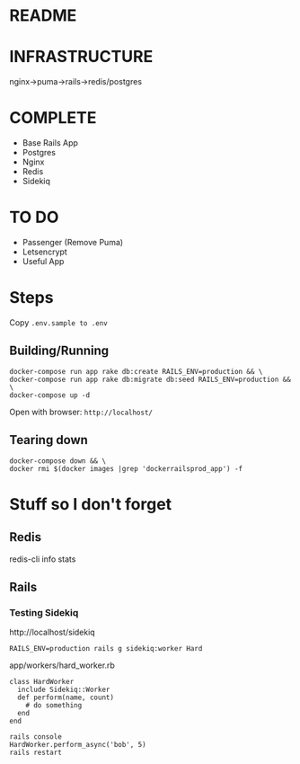 # README

# INFRASTRUCTURE

nginx->puma->rails->redis/postgres

# COMPLETE
- Base Rails App
- Postgres
- Nginx
- Redis
- Sidekiq

# TO DO
- Passenger (Remove Puma)
- Letsencrypt
- Useful App

# Steps

Copy `.env.sample to .env`

## Building/Running
```
docker-compose run app rake db:create RAILS_ENV=production && \
docker-compose run app rake db:migrate db:seed RAILS_ENV=production && \
docker-compose up -d
```
Open with browser: `http://localhost/`


## Tearing down

```
docker-compose down && \
docker rmi $(docker images |grep 'dockerrailsprod_app') -f
```

# Stuff so I don't forget

## Redis

redis-cli info stats

## Rails

### Testing Sidekiq

http://localhost/sidekiq

```
RAILS_ENV=production rails g sidekiq:worker Hard
```

app/workers/hard_worker.rb
```
class HardWorker
  include Sidekiq::Worker
  def perform(name, count)
    # do something
  end
end
```

```
rails console
HardWorker.perform_async('bob', 5)
rails restart
```
